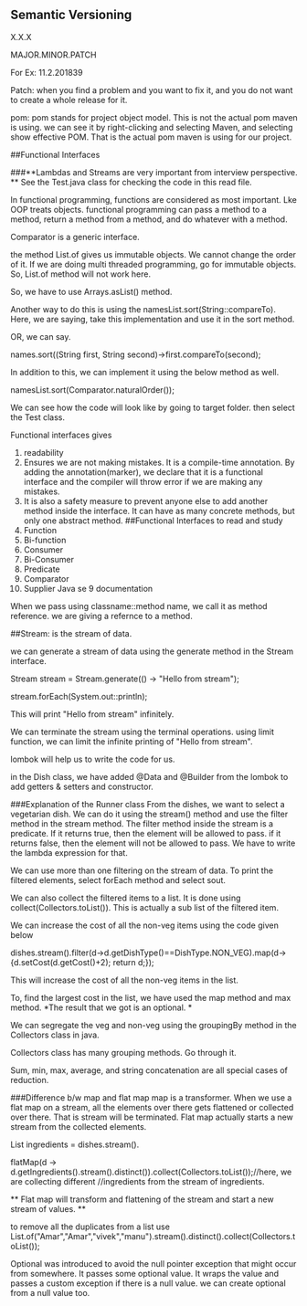 ## Semantic Versioning
X.X.X

MAJOR.MINOR.PATCH

For Ex: 11.2.201839

Patch: when you find a problem and you want to fix it, and you do not want to 
create a whole release for it. 

pom: pom stands for project object model. 
This is not the actual pom maven is using.  we can see it by right-clicking and selecting Maven, and selecting show effective POM. 
That is the actual pom maven is using for our project. 

##Functional Interfaces

###**Lambdas and Streams are very important from interview perspective. **
See the Test.java class for checking the code in this read file. 


In functional programming, functions are considered as most important. 
Lke OOP treats objects. functional programming can pass a method to a method, return a method from a method, and do whatever with a method. 

Comparator is a generic interface. 

the method List.of gives us immutable objects. We cannot change the order of it.  If we are doing multi threaded programming, go for immutable objects. 
So, List.of method will not work here. 

So, we have to use Arrays.asList() method. 

Another way to do this is using the namesList.sort(String::compareTo). 
Here, we are saying, take this implementation and use it in the sort method. 

OR, we can say. 

names.sort((String first, String second)->first.compareTo(second);

In addition to this, we can implement it using the below method as well. 

namesList.sort(Comparator.naturalOrder());

We can see how the code will look like by going to target folder. then select the Test
class. 

Functional interfaces gives
1. readability
2. Ensures we are not making mistakes. It is a compile-time annotation. By adding the annotation(marker), we declare that it is a functional interface and the compiler will throw error if we are making any mistakes. 
3. It is also a safety measure to prevent anyone else to add another method inside the interface. It can have as many concrete methods, but only one abstract method. 
##Functional Interfaces to read and study
1. Function
2. Bi-function
3. Consumer
4. Bi-Consumer
5. Predicate
6. Comparator
7. Supplier
Java se 9 documentation


When we pass using classname::method name, we call it as method reference. we are giving a refernce to a method. 

##Stream: is the stream of data. 

we can generate a stream of data using the generate method in the Stream interface. 


Stream<String> stream = Stream.generate(() -> "Hello from stream");


stream.forEach(System.out::println);

This will print "Hello from stream" infinitely. 
    
We can terminate the stream using the terminal operations. 
using limit function, we can limit the infinite printing of "Hello from stream".


lombok will help us to write the code for us. 

in the Dish class, we have added @Data and @Builder from the lombok to add
getters & setters and constructor. 

###Explanation of the Runner class
From the dishes, we want to select a vegetarian dish. We can 
do it using the stream() method and use the filter method in the stream method. The filter method inside the stream 
is a predicate. If it returns true, then the element will be allowed to pass. 
if it returns false, then the element will not be allowed to pass. 
We have to write the lambda expression for that. 

We can use more than one filtering on the stream of data. 
To print the filtered elements, select forEach method and select sout. 

We can also collect the filtered items to a list. It is done using 
collect(Collectors.toList()). 
This is actually a sub list of the filtered item.

We can increase the cost of all the non-veg items using the code given below

dishes.stream().filter(d->d.getDishType()==DishType.NON_VEG).map(d->{d.setCost(d.getCost()+2); return d;});

This will increase the cost of all the non-veg items in the list. 

To, find the largest cost in the list, we have used the map method and 
max method. 
*The result that we got is an optional. *

We can segregate the veg and non-veg using the groupingBy method in the 
Collectors class in java. 

Collectors class has many grouping methods. Go through it. 

Sum, min, max, average, and string concatenation are all special cases of reduction. 

###Difference b/w map and flat map
map is a transformer. 
When we use a flat map on a stream, all the elements over there gets flattened or collected over there. That is stream will be terminated. 
Flat map actually starts a new stream from the collected elements.

List<String> ingredients = dishes.stream().

flatMap(d -> d.getIngredients().stream().distinct()).collect(Collectors.toList());//here, we are collecting different
//ingredients from the stream of ingredients.

** Flat map will transform and flattening of the stream and start a new stream of values. **

to remove all the duplicates from a list
use
List.of("Amar","Amar","vivek","manu").stream().distinct().collect(Collectors.toList());

Optional was introduced to avoid the null pointer exception that might occur from somewhere. 
It passes some optional value. It wraps the value and passes a custom exception 
if there is a null value. we can create optional from a null value too. 
